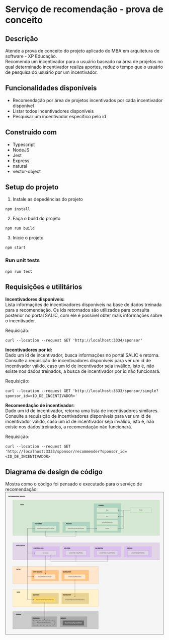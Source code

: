# Serviço de recomendação - prova de conceito

## Descrição
Atende a prova de conceito do projeto aplicado do MBA em arquitetura de software - XP Educação.</br>
Recomenda um incentivador para o usuário baseado na área de projetos no qual determinado incentivador realiza aportes, reduz o tempo que o usuário de pesquisa do usuário por um incentivador.

## Funcionalidades disponíveis
- Recomendação por área de projetos incentivados por cada incentivador disponível
- Listar todos incentivadores disponíveis
- Pesquisar um incentivador específico pelo id

## Construído com
- Typescript
- NodeJS
- Jest
- Express
- natural
- vector-object

## Setup do projeto

1. Instale as depedências do projeto
```
npm install
```

2. Faça o build do projeto
```
npm run build
```

3. Inicie o projeto
```
npm start
```

### Run unit tests

```
npm run test
```

## Requisições e utilitários

**Incentivadores disponíveis:**<br/>
Lista informações de incentivadores disponíveis na base de dados treinada para a recomendação. Os ids retornados são utilizados para consulta posterior no portal SALIC, com ele é possível obter mais informações sobre o incentivador.

Requisição:
```
curl --location --request GET 'http://localhost:3334/sponsor'
```

**Incentivadores por id:**<br/>
Dado um id de incentivador, busca informações no portal SALIC e retorna. Consulte a requisição de incentivadores disponíveis para ver um id de incentivador válido, caso um id de incentivador seja inválido, isto é, não existe nos dados treinados, a busca de incentivador por id não funcionará.

Requisição:
```
curl --location --request GET 'http://localhost:3333/sponsor/single?sponsor_id=<ID_DE_INCENTIVADOR>'
```

**Recomendação de incentivador:**<br/>
Dado um id de incentivador, retorna uma lista de incentivadores similares. Consulte a requisição de incentivadores disponíveis para ver um id de incentivador válido, caso um id de incentivador seja inválido, isto é, não existe nos dados treinados, a recomendação não funcionará.

Requisição:
```
curl --location --request GET 'http://localhost:3333/sponsor/recommender?sponsor_id=<ID_DE_INCENTIVADOR>
```

## Diagrama de design de código

Mostra como o código foi pensado e executado para o serviço de recomendação:
![alt text for screen readers](/docs/img/diagrams/code-design-diagram.png "Diagrama de design de código")